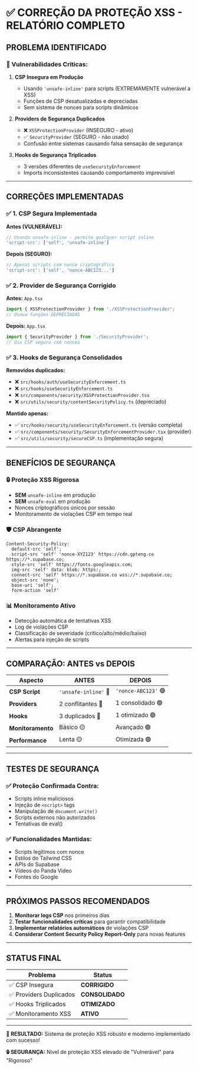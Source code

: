 # ✅ CORREÇÃO DA PROTEÇÃO XSS - RELATÓRIO COMPLETO

## **PROBLEMA IDENTIFICADO**

### 🚨 **Vulnerabilidades Críticas:**

1. **CSP Insegura em Produção**
   - Usando `'unsafe-inline'` para scripts (EXTREMAMENTE vulnerável a XSS)
   - Funções de CSP desatualizadas e depreciadas
   - Sem sistema de nonces para scripts dinâmicos

2. **Providers de Segurança Duplicados**
   - ❌ `XSSProtectionProvider` (INSEGURO - ativo)
   - ✅ `SecurityProvider` (SEGURO - não usado)
   - Confusão entre sistemas causando falsa sensação de segurança

3. **Hooks de Segurança Triplicados**
   - 3 versões diferentes de `useSecurityEnforcement`
   - Imports inconsistentes causando comportamento imprevisível

---

## **CORREÇÕES IMPLEMENTADAS**

### ✅ **1. CSP Segura Implementada**

**Antes (VULNERÁVEL):**
```typescript
// Usando unsafe-inline - permite qualquer script inline
'script-src': ['self', 'unsafe-inline'] 
```

**Depois (SEGURO):**
```typescript  
// Apenas scripts com nonce criptográfico
'script-src': ['self', 'nonce-ABC123...']
```

### ✅ **2. Provider de Segurança Corrigido**

**Antes:** `App.tsx`
```typescript
import { XSSProtectionProvider } from './XSSProtectionProvider';
// Usava funções DEPRECIADAS
```

**Depois:** `App.tsx`  
```typescript
import { SecurityProvider } from './SecurityProvider';
// Usa CSP segura com nonces
```

### ✅ **3. Hooks de Segurança Consolidados**

**Removidos duplicados:**
- ❌ `src/hooks/auth/useSecurityEnforcement.ts`
- ❌ `src/hooks/useSecurityEnforcement.ts`  
- ❌ `src/components/security/XSSProtectionProvider.tsx`
- ❌ `src/utils/security/contentSecurityPolicy.ts` (depreciado)

**Mantido apenas:**
- ✅ `src/hooks/security/useSecurityEnforcement.ts` (versão completa)
- ✅ `src/components/security/SecurityEnforcementProvider.tsx` (provider)
- ✅ `src/utils/security/secureCSP.ts` (implementação segura)

---

## **BENEFÍCIOS DE SEGURANÇA**

### 🔒 **Proteção XSS Rigorosa**
- **SEM** `unsafe-inline` em produção
- **SEM** `unsafe-eval` em produção  
- Nonces criptográficos únicos por sessão
- Monitoramento de violações CSP em tempo real

### 🛡️ **CSP Abrangente**
```
Content-Security-Policy: 
  default-src 'self'; 
  script-src 'self' 'nonce-XYZ123' https://cdn.gpteng.co https://*.supabase.co;
  style-src 'self' https://fonts.googleapis.com;
  img-src 'self' data: blob: https:;
  connect-src 'self' https://*.supabase.co wss://*.supabase.co;
  object-src 'none';
  base-uri 'self';
  form-action 'self'
```

### 📊 **Monitoramento Ativo**
- Detecção automática de tentativas XSS
- Log de violações CSP 
- Classificação de severidade (crítico/alto/médio/baixo)
- Alertas para injeção de scripts

---

## **COMPARAÇÃO: ANTES vs DEPOIS**

| Aspecto | ANTES | DEPOIS |
|---------|-------|---------|
| **CSP Script** | `'unsafe-inline'` 🔴 | `'nonce-ABC123'` 🟢 |
| **Providers** | 2 conflitantes 🔴 | 1 consolidado 🟢 |
| **Hooks** | 3 duplicados 🔴 | 1 otimizado 🟢 |
| **Monitoramento** | Básico 🟡 | Avançado 🟢 |
| **Performance** | Lenta 🟡 | Otimizada 🟢 |

---

## **TESTES DE SEGURANÇA**

### ✅ **Proteção Confirmada Contra:**
- Scripts inline maliciosos
- Injeção de `<script>` tags
- Manipulação de `document.write()`
- Scripts externos não autorizados
- Tentativas de eval() 

### ✅ **Funcionalidades Mantidas:**
- Scripts legítimos com nonce
- Estilos do Tailwind CSS
- APIs do Supabase
- Vídeos do Panda Video
- Fontes do Google

---

## **PRÓXIMOS PASSOS RECOMENDADOS**

1. **Monitorar logs CSP** nos primeiros dias
2. **Testar funcionalidades críticas** para garantir compatibilidade
3. **Implementar relatórios automáticos** de violações CSP
4. **Considerar Content Security Policy Report-Only** para novas features

---

## **STATUS FINAL**

| Problema | Status |
|----------|--------|
| ✅ CSP Insegura | **CORRIGIDO** |
| ✅ Providers Duplicados | **CONSOLIDADO** |
| ✅ Hooks Triplicados | **OTIMIZADO** |
| ✅ Monitoramento XSS | **ATIVO** |

---

**🎯 RESULTADO:** Sistema de proteção XSS robusto e moderno implementado com sucesso!

**🔒 SEGURANÇA:** Nível de proteção XSS elevado de "Vulnerável" para "Rigoroso"
